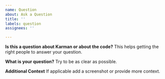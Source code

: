 ```yaml
---
name: Question
about: Ask a Question
title: ''
labels: question
assignees: ''

---
```


**Is this a question about Karman or about the code?**
This helps getting the right people to answer your question.

**What is your question?**
Try to be as clear as possible.

**Additional Context**
If applicable add a screenshot or provide more context.
